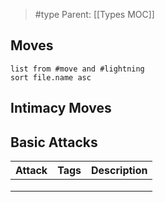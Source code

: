 > #type 
> Parent: [[Types MOC]]

## Moves
```dataview
list from #move and #lightning 
sort file.name asc
```

## Intimacy Moves


## Basic Attacks

| Attack | Tags | Description |
| ------ | ---- | ----------- |
|        |      |             |
|        |      |             |
|        |      |             |
